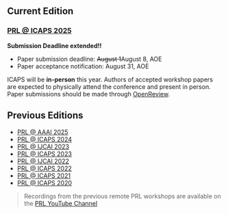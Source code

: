 <!-- # Bridging the Gap Between AI Planning and Reinforcement Learning -->


## Current Edition

### [PRL @ ICAPS 2025](https://prl-theworkshop.github.io/prl2025-icaps/)
**Submission Deadline extended!!** 
* Paper submission deadline: ~~August 1~~August 8, AOE
* Paper acceptance notification: August 31, AOE

ICAPS will be **in-person** this year. Authors of accepted workshop papers are expected to physically attend the conference and present in person. Paper submissions should be made through [OpenReview](https://openreview.net/group?id=icaps-conference.org/ICAPS/2025/Workshop/PRL).


## Previous Editions
- [PRL @ AAAI 2025](https://prl-theworkshop.github.io/prl2025-aaai/)
- [PRL @ ICAPS 2024](https://prl-theworkshop.github.io/prl2024-icaps/)
- [PRL @ IJCAI 2023](https://prl-theworkshop.github.io/prl2023-ijcai/)
- [PRL @ ICAPS 2023](https://prl-theworkshop.github.io/prl2023-icaps/)
- [PRL @ IJCAI 2022](https://prl-theworkshop.github.io/prl2022-ijcai/)
- [PRL @ ICAPS 2022](https://prl-theworkshop.github.io/prl2022-icaps/)
- [PRL @ ICAPS 2021](https://prl-theworkshop.github.io/prl2021/)
- [PRL @ ICAPS 2020](https://prl-theworkshop.github.io/icaps20subpages.icaps-conference.org/workshops/prl/)

> Recordings from the previous remote PRL workshops are available on the [PRL YouTube Channel](https://www.youtube.com/c/PRLWorkshop-PlanningandReinforcementLearning)
